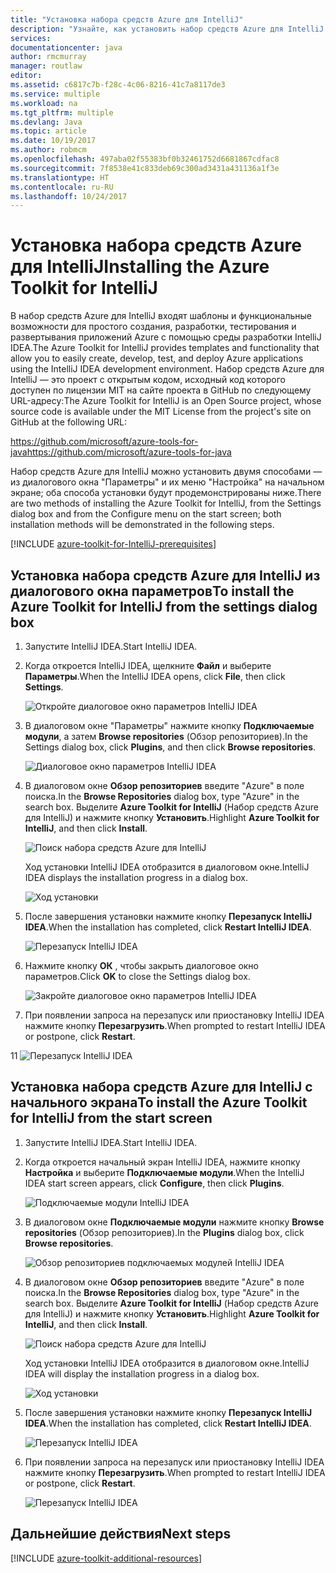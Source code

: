 ```yaml
---
title: "Установка набора средств Azure для IntelliJ"
description: "Узнайте, как установить набор средств Azure для IntelliJ IDEA."
services: 
documentationcenter: java
author: rmcmurray
manager: routlaw
editor: 
ms.assetid: c6817c7b-f28c-4c06-8216-41c7a8117de3
ms.service: multiple
ms.workload: na
ms.tgt_pltfrm: multiple
ms.devlang: Java
ms.topic: article
ms.date: 10/19/2017
ms.author: robmcm
ms.openlocfilehash: 497aba02f55383bf0b32461752d6681867cdfac8
ms.sourcegitcommit: 7f8538e41c833deb69c300ad3431a431136a1f3e
ms.translationtype: HT
ms.contentlocale: ru-RU
ms.lasthandoff: 10/24/2017
---
```

# <a name="installing-the-azure-toolkit-for-intellij"></a><span data-ttu-id="cc2a6-103">Установка набора средств Azure для IntelliJ</span><span class="sxs-lookup"><span data-stu-id="cc2a6-103">Installing the Azure Toolkit for IntelliJ</span></span>
<span data-ttu-id="cc2a6-104">В набор средств Azure для IntelliJ входят шаблоны и функциональные возможности для простого создания, разработки, тестирования и развертывания приложений Azure с помощью среды разработки IntelliJ IDEA.</span><span class="sxs-lookup"><span data-stu-id="cc2a6-104">The Azure Toolkit for IntelliJ provides templates and functionality that allow you to easily create, develop, test, and deploy Azure applications using the IntelliJ IDEA development environment.</span></span> <span data-ttu-id="cc2a6-105">Набор средств Azure для IntelliJ — это проект с открытым кодом, исходный код которого доступен по лицензии MIT на сайте проекта в GitHub по следующему URL-адресу:</span><span class="sxs-lookup"><span data-stu-id="cc2a6-105">The Azure Toolkit for IntelliJ is an Open Source project, whose source code is available under the MIT License from the project's site on GitHub at the following URL:</span></span>

<span data-ttu-id="cc2a6-106"><https://github.com/microsoft/azure-tools-for-java></span><span class="sxs-lookup"><span data-stu-id="cc2a6-106"><https://github.com/microsoft/azure-tools-for-java></span></span>

<span data-ttu-id="cc2a6-107">Набор средств Azure для IntelliJ можно установить двумя способами — из диалогового окна "Параметры" и их меню "Настройка" на начальном экране; оба способа установки будут продемонстрированы ниже.</span><span class="sxs-lookup"><span data-stu-id="cc2a6-107">There are two methods of installing the Azure Toolkit for IntelliJ, from the Settings dialog box and from the Configure menu on the start screen; both installation methods will be demonstrated in the following steps.</span></span>

[!INCLUDE [azure-toolkit-for-IntelliJ-prerequisites](../includes/azure-toolkit-for-intellij-prerequisites.md)]

## <a name="to-install-the-azure-toolkit-for-intellij-from-the-settings-dialog-box"></a><span data-ttu-id="cc2a6-108">Установка набора средств Azure для IntelliJ из диалогового окна параметров</span><span class="sxs-lookup"><span data-stu-id="cc2a6-108">To install the Azure Toolkit for IntelliJ from the settings dialog box</span></span>

1. <span data-ttu-id="cc2a6-109">Запустите IntelliJ IDEA.</span><span class="sxs-lookup"><span data-stu-id="cc2a6-109">Start IntelliJ IDEA.</span></span>

1. <span data-ttu-id="cc2a6-110">Когда откроется IntelliJ IDEA, щелкните **Файл** и выберите **Параметры**.</span><span class="sxs-lookup"><span data-stu-id="cc2a6-110">When the IntelliJ IDEA opens, click **File**, then click **Settings**.</span></span>
   
   ![Откройте диалоговое окно параметров IntelliJ IDEA][01a]

1. <span data-ttu-id="cc2a6-112">В диалоговом окне "Параметры" нажмите кнопку **Подключаемые модули**, а затем **Browse repositories** (Обзор репозиториев).</span><span class="sxs-lookup"><span data-stu-id="cc2a6-112">In the Settings dialog box, click **Plugins**, and then click **Browse repositories**.</span></span>
   
   ![Диалоговое окно параметров IntelliJ IDEA][02a]

1. <span data-ttu-id="cc2a6-114">В диалоговом окне **Обзор репозиториев** введите "Azure" в поле поиска.</span><span class="sxs-lookup"><span data-stu-id="cc2a6-114">In the **Browse Repositories** dialog box, type "Azure" in the search box.</span></span> <span data-ttu-id="cc2a6-115">Выделите **Azure Toolkit for IntelliJ** (Набор средств Azure для IntelliJ) и нажмите кнопку **Установить**.</span><span class="sxs-lookup"><span data-stu-id="cc2a6-115">Highlight **Azure Toolkit for IntelliJ**, and then click **Install**.</span></span>
   
   ![Поиск набора средств Azure для IntelliJ][03]
   
   <span data-ttu-id="cc2a6-117">Ход установки IntelliJ IDEA отобразится в диалоговом окне.</span><span class="sxs-lookup"><span data-stu-id="cc2a6-117">IntelliJ IDEA displays the installation progress in a dialog box.</span></span>
   
   ![Ход установки][04]

1. <span data-ttu-id="cc2a6-119">После завершения установки нажмите кнопку **Перезапуск IntelliJ IDEA**.</span><span class="sxs-lookup"><span data-stu-id="cc2a6-119">When the installation has completed, click **Restart IntelliJ IDEA**.</span></span>
   
   ![Перезапуск IntelliJ IDEA][05]

1. <span data-ttu-id="cc2a6-121">Нажмите кнопку **ОК** , чтобы закрыть диалоговое окно параметров.</span><span class="sxs-lookup"><span data-stu-id="cc2a6-121">Click **OK** to close the Settings dialog box.</span></span>
   
   ![Закройте диалоговое окно параметров IntelliJ IDEA][06]

1. <span data-ttu-id="cc2a6-123">При появлении запроса на перезапуск или приостановку IntelliJ IDEA нажмите кнопку **Перезагрузить**.</span><span class="sxs-lookup"><span data-stu-id="cc2a6-123">When prompted to restart IntelliJ IDEA or postpone, click **Restart**.</span></span>
   
<span data-ttu-id="cc2a6-124">1</span><span class="sxs-lookup"><span data-stu-id="cc2a6-124">1</span></span>   ![Перезапуск IntelliJ IDEA][07]

## <a name="to-install-the-azure-toolkit-for-intellij-from-the-start-screen"></a><span data-ttu-id="cc2a6-126">Установка набора средств Azure для IntelliJ с начального экрана</span><span class="sxs-lookup"><span data-stu-id="cc2a6-126">To install the Azure Toolkit for IntelliJ from the start screen</span></span>

1. <span data-ttu-id="cc2a6-127">Запустите IntelliJ IDEA.</span><span class="sxs-lookup"><span data-stu-id="cc2a6-127">Start IntelliJ IDEA.</span></span>

1. <span data-ttu-id="cc2a6-128">Когда откроется начальный экран IntelliJ IDEA, нажмите кнопку **Настройка** и выберите **Подключаемые модули**.</span><span class="sxs-lookup"><span data-stu-id="cc2a6-128">When the IntelliJ IDEA start screen appears, click **Configure**, then click **Plugins**.</span></span>
   
   ![Подключаемые модули IntelliJ IDEA][01b]

1. <span data-ttu-id="cc2a6-130">В диалоговом окне **Подключаемые модули** нажмите кнопку **Browse repositories** (Обзор репозиториев).</span><span class="sxs-lookup"><span data-stu-id="cc2a6-130">In the **Plugins** dialog box, click **Browse repositories**.</span></span>
   
   ![Обзор репозиториев подключаемых модулей IntelliJ IDEA][02b]

1. <span data-ttu-id="cc2a6-132">В диалоговом окне **Обзор репозиториев** введите "Azure" в поле поиска.</span><span class="sxs-lookup"><span data-stu-id="cc2a6-132">In the **Browse Repositories** dialog box, type "Azure" in the search box.</span></span> <span data-ttu-id="cc2a6-133">Выделите **Azure Toolkit for IntelliJ** (Набор средств Azure для IntelliJ) и нажмите кнопку **Установить**.</span><span class="sxs-lookup"><span data-stu-id="cc2a6-133">Highlight **Azure Toolkit for IntelliJ**, and then click **Install**.</span></span>
   
   ![Поиск набора средств Azure для IntelliJ][03]
   
   <span data-ttu-id="cc2a6-135">Ход установки IntelliJ IDEA отобразится в диалоговом окне.</span><span class="sxs-lookup"><span data-stu-id="cc2a6-135">IntelliJ IDEA will display the installation progress in a dialog box.</span></span>
   
   ![Ход установки][04]

1. <span data-ttu-id="cc2a6-137">После завершения установки нажмите кнопку **Перезапуск IntelliJ IDEA**.</span><span class="sxs-lookup"><span data-stu-id="cc2a6-137">When the installation has completed, click **Restart IntelliJ IDEA**.</span></span>
   
   ![Перезапуск IntelliJ IDEA][05]

1. <span data-ttu-id="cc2a6-139">При появлении запроса на перезапуск или приостановку IntelliJ IDEA нажмите кнопку **Перезагрузить**.</span><span class="sxs-lookup"><span data-stu-id="cc2a6-139">When prompted to restart IntelliJ IDEA or postpone, click **Restart**.</span></span>
   
   ![Перезапуск IntelliJ IDEA][07]

## <a name="next-steps"></a><span data-ttu-id="cc2a6-141">Дальнейшие действия</span><span class="sxs-lookup"><span data-stu-id="cc2a6-141">Next steps</span></span>

[!INCLUDE [azure-toolkit-additional-resources](../includes/azure-toolkit-additional-resources.md)]

<!-- URL List -->

<!-- IMG List -->

[01a]: media/azure-toolkit-for-intellij-installation/01-intellij-file-settings.png
[01b]: media/azure-toolkit-for-intellij-installation/01-intellij-configure-dropdown.png
[02a]: media/azure-toolkit-for-intellij-installation/02-intellij-settings-dialog.png
[02b]: media/azure-toolkit-for-intellij-installation/02-intellij-plugins-dialog.png
[03]: media/azure-toolkit-for-intellij-installation/03-intellij-browse-repositories.png
[04]: media/azure-toolkit-for-intellij-installation/04-install-progress.png
[05]: media/azure-toolkit-for-intellij-installation/05-restart-intellij.png
[06]: media/azure-toolkit-for-intellij-installation/06-intellij-settings-dialog.png
[07]: media/azure-toolkit-for-intellij-installation/07-restart-intellij.png
